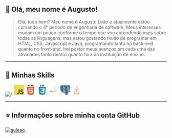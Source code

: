 ## 👹 Olá, meu nome é <strong>Augusto!</strong>

> Olá, tudo bem? Meu nome é Augusto Leão e atualmente estou cursando o 4° periodo de engenharia de software. Meus interesses mudam um pouco conforme o tempo que vou aprendendo mais sobre todas as linguagens, mas estou gostando muito de programar em HTML, CSS, Javascript e Java, programando tanto no back-end quanto no front-end. Irei postar meus avanços em cada uma das atividades tanto dentro quanto fora da instituição de ensino.

---

## 🚀 Minhas Skills

<code><img height="32" src="https://cdn.iconscout.com/icon/free/png-512/c-programming-569564.png" alt="c"/></code>
<code><img height="32" src="https://raw.githubusercontent.com/github/explore/80688e429a7d4ef2fca1e82350fe8e3517d3494d/topics/javascript/javascript.png" alt="Javascript"/></code>
<code><img height="32" src="https://raw.githubusercontent.com/github/explore/80688e429a7d4ef2fca1e82350fe8e3517d3494d/topics/html/html.png" alt="HTML5"/></code>
<code><img height="32" src="https://raw.githubusercontent.com/github/explore/80688e429a7d4ef2fca1e82350fe8e3517d3494d/topics/css/css.png" alt="CSS"/></code>
<code><img height="32" src="https://raw.githubusercontent.com/github/explore/80688e429a7d4ef2fca1e82350fe8e3517d3494d/topics/mysql/mysql.png" alt="MySQL"/></code>
<code><img height="32" src="https://raw.githubusercontent.com/github/explore/80688e429a7d4ef2fca1e82350fe8e3517d3494d/topics/postgresql/postgresql.png" alt="PostegreSQL"/></code>
<code><img height="32" src="https://raw.githubusercontent.com/github/explore/80688e429a7d4ef2fca1e82350fe8e3517d3494d/topics/java/java.png" alt="Java"/></code>


---

## ⭐ Informações sobre minha conta GitHub

[![guleao](https://github-readme-stats.vercel.app/api?username=guleao&theme=tokyonight)](https://github.com/anuraghazra/github-readme-stats)
